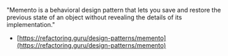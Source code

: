 "Memento is a behavioral design pattern that lets you save and restore the previous state of an object without revealing the details of its implementation."

- [https://refactoring.guru/design-patterns/memento](https://refactoring.guru/design-patterns/memento)